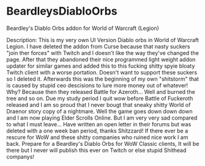 # BeardleysDiabloOrbs
Beardley's Diablo Orbs addon for World of Warcraft (Legion)

Description:
This is my very own UI Version Diablo orbs in World of Warcraft Legion.
I have deleted the addon from Curse because that nasty suckers "join ther forces" with Twitch and I doesn't like the way they've
changed the page. After that they abandoned their nice programmed light weight addon updater for similar games and added this
to this fucking shitty spyie bloaty Twitch client with a worse portation.
Doesn't want to support these suckers so I deleted it.
Afterwards this was the beginning of my own "shitstorm" that is caused by stupid ceo descisions to lure more money out of whatever!
Why? Because then they released Battle for Azeroth... Well and burned the tree and so on. Due my study period I quit wow before
Battle of Fuckeroth released and I am so proud that I never bougt that sneaky shitty World of Draenor story copy of a nightmare.
Well the game goes down down down and I am now playing Elder Scrolls Online. But I am very very sad compared to what I must leave...
Have written an open letter in their forums but was deleted with a one week ban period, thanks Shitzzard! 
If there ever be a rescure for WoW and these shitty companies who ruined nice work I am back.
Prepare for a Beardley's Diablo Orbs for WoW Classic clients, It will be there but I never will publish this ever on Twitch or else
stupid Shithead companys!
